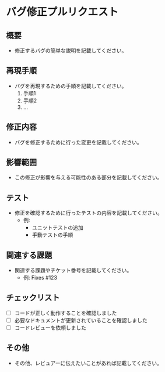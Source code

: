 # バグ修正プルリクエスト

## 概要
- 修正するバグの簡単な説明を記載してください。

## 再現手順
- バグを再現するための手順を記載してください。
  1. 手順1
  2. 手順2
  3. ...

## 修正内容
- バグを修正するために行った変更を記載してください。

## 影響範囲
- この修正が影響を与える可能性のある部分を記載してください。

## テスト
- 修正を確認するために行ったテストの内容を記載してください。
  - 例: 
    - ユニットテストの追加
    - 手動テストの手順

## 関連する課題
- 関連する課題やチケット番号を記載してください。
  - 例: Fixes #123

## チェックリスト
- [ ] コードが正しく動作することを確認しました
- [ ] 必要なドキュメントが更新されていることを確認しました
- [ ] コードレビューを依頼しました

## その他
- その他、レビュアーに伝えたいことがあれば記載してください。
